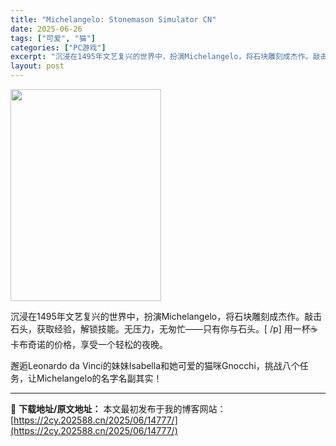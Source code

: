 ```yaml
---
title: "Michelangelo: Stonemason Simulator CN"
date: 2025-06-26
tags: ["可爱", "猫"]
categories: ["PC游戏"]
excerpt: "沉浸在1495年文艺复兴的世界中，扮演Michelangelo，将石块雕刻成杰作。敲击石头，获取经验，解锁技能。无压力，无匆忙——只有你与石头。[ /p] 用一杯☕ 卡布奇诺的价格，享受一个轻松的夜晚。 邂逅Leonardo da Vinci的妹妹Isabella和她可爱的猫咪Gnocchi，挑战八&hellip;"
layout: post
---
```


<img class="aligncenter size-full wp-image-14782" src="https://2cy.202588.cn/wp-content/uploads/2025/06/2025062605041530.webp" alt="" width="241" height="339" />

沉浸在1495年文艺复兴的世界中，扮演Michelangelo，将石块雕刻成杰作。敲击石头，获取经验，解锁技能。无压力，无匆忙——只有你与石头。[ /p]
用一杯☕ 卡布奇诺的价格，享受一个轻松的夜晚。

邂逅Leonardo da Vinci的妹妹Isabella和她可爱的猫咪Gnocchi，挑战八个任务，让Michelangelo的名字名副其实！

---
📖 **下载地址/原文地址：** 本文最初发布于我的博客网站：[https://2cy.202588.cn/2025/06/14777/](https://2cy.202588.cn/2025/06/14777/)
